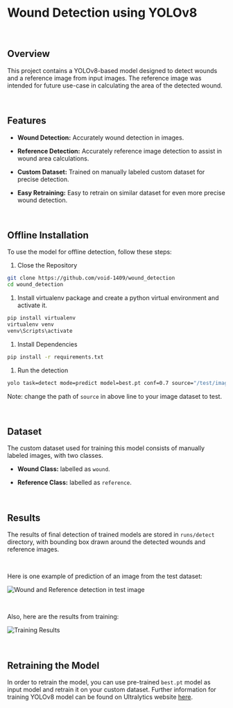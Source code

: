 Wound Detection using YOLOv8
============================

 

Overview
--------

This project contains a YOLOv8-based model designed to detect wounds and a
reference image from input images. The reference image was intended for future
use-case in calculating the area of the detected wound.

 

Features
--------

-   **Wound Detection:** Accurately wound detection in images.

-   **Reference Detection:** Accurately reference image detection to assist in
    wound area calculations.

-   **Custom Dataset:** Trained on manually labeled custom dataset for precise
    detection.

-   **Easy Retraining:** Easy to retrain on similar dataset for even more
    precise wound detection.

 

Offline Installation
--------------------

To use the model for offline detection, follow these steps:

1.  Close the Repository

~~~~~~~~~~~~~~~~~~~~~~~~~~~~~~~~~~~~~~~~~~~~~~~~~~~~~~~~~~~~~~~~~~~~~~~~~~~ bash
git clone https://github.com/void-1409/wound_detection
cd wound_detection
~~~~~~~~~~~~~~~~~~~~~~~~~~~~~~~~~~~~~~~~~~~~~~~~~~~~~~~~~~~~~~~~~~~~~~~~~~~~~~~~

1.  Install virtualenv package and create a python virtual environment and
    activate it.

~~~~~~~~~~~~~~~~~~~~~~~~~~~~~~~~~~~~~~~~~~~~~~~~~~~~~~~~~~~~~~~~~~~~~~~~~~~ bash
pip install virtualenv
virtualenv venv
venv\Scripts\activate
~~~~~~~~~~~~~~~~~~~~~~~~~~~~~~~~~~~~~~~~~~~~~~~~~~~~~~~~~~~~~~~~~~~~~~~~~~~~~~~~

1.  Install Dependencies

~~~~~~~~~~~~~~~~~~~~~~~~~~~~~~~~~~~~~~~~~~~~~~~~~~~~~~~~~~~~~~~~~~~~~~~~~~~ bash
pip install -r requirements.txt
~~~~~~~~~~~~~~~~~~~~~~~~~~~~~~~~~~~~~~~~~~~~~~~~~~~~~~~~~~~~~~~~~~~~~~~~~~~~~~~~

1.  Run the detection

~~~~~~~~~~~~~~~~~~~~~~~~~~~~~~~~~~~~~~~~~~~~~~~~~~~~~~~~~~~~~~~~~~~~~~~~~~~ bash
yolo task=detect mode=predict model=best.pt conf=0.7 source="/test/images"
~~~~~~~~~~~~~~~~~~~~~~~~~~~~~~~~~~~~~~~~~~~~~~~~~~~~~~~~~~~~~~~~~~~~~~~~~~~~~~~~

Note: change the path of `source` in above line to your image dataset to test.

 

Dataset
-------

The custom dataset used for training this model consists of manually labeled
images, with two classes.

-   **Wound Class:** labelled as `wound`.

-   **Reference Class:** labelled as `reference`.

 

Results
-------

The results of final detection of trained models are stored in `runs/detect`
directory, with bounding box drawn around the detected wounds and reference
images.

 

Here is one example of prediction of an image from the test dataset:

![Wound and Reference detection in test
image](./runs/detect/predict/ALFONSOIMG522.jpg)

 

Also, here are the results from training:

![Training Results](./runs/detect/train/results.png)

 

Retraining the Model
--------------------

In order to retrain the model, you can use pre-trained `best.pt` model as input
model and retrain it on your custom dataset. Further information for training
YOLOv8 model can be found on Ultralytics website
[here](https://docs.ultralytics.com/modes/train).

 

 
